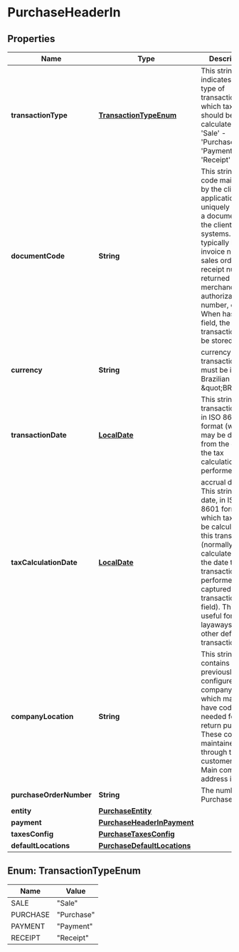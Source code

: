 
# PurchaseHeaderIn

## Properties
Name | Type | Description | Notes
------------ | ------------- | ------------- | -------------
**transactionType** | [**TransactionTypeEnum**](#TransactionTypeEnum) | This string indicates the type of transaction for which tax should be calculated. - &#39;Sale&#39; - &#39;Purchase&#39; - &#39;Payment&#39; - &#39;Receipt&#39;  | 
**documentCode** | **String** | This string is a code maintained by the client application to uniquely identify a document in the client&#39;s systems. It will typically be an invoice number, sales order, receipt number, returned merchandise authorization number, etc. When has this field, the transaction will be stored |  [optional]
**currency** | **String** | currency code / transactions must be in Brazilian Reais \&quot;BRL\&quot; |  [optional]
**transactionDate** | [**LocalDate**](LocalDate.md) | This string is the transaction date in ISO 8601 format (which may be different from the date the tax calculation is performed) | 
**taxCalculationDate** | [**LocalDate**](LocalDate.md) | accrual date, This string is the date, in ISO 8601 format, on which tax is to be calculated for this transaction (normally tax is calculated on the date the transaction is performed as captured in the transactionDate field). This is useful for layaways and other deferred transactions. |  [optional]
**companyLocation** | **String** | This string contains a previously configured company code which may also have codes needed for tax return purposes. These codes are maintained through the customer portal. Main company address identity | 
**purchaseOrderNumber** | **String** | The number of Purchase Order |  [optional]
**entity** | [**PurchaseEntity**](PurchaseEntity.md) |  |  [optional]
**payment** | [**PurchaseHeaderInPayment**](PurchaseHeaderInPayment.md) |  |  [optional]
**taxesConfig** | [**PurchaseTaxesConfig**](PurchaseTaxesConfig.md) |  |  [optional]
**defaultLocations** | [**PurchaseDefaultLocations**](PurchaseDefaultLocations.md) |  |  [optional]


<a name="TransactionTypeEnum"></a>
## Enum: TransactionTypeEnum
Name | Value
---- | -----
SALE | &quot;Sale&quot;
PURCHASE | &quot;Purchase&quot;
PAYMENT | &quot;Payment&quot;
RECEIPT | &quot;Receipt&quot;



